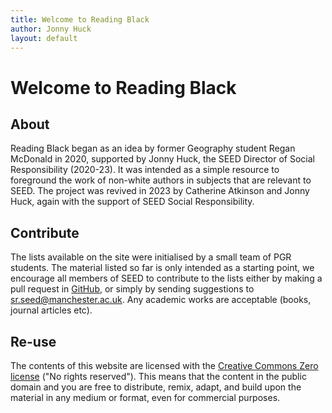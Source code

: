 ```yaml
---
title: Welcome to Reading Black
author: Jonny Huck
layout: default
---
```


# Welcome to Reading Black

## About

Reading Black began as an idea by former Geography student Regan McDonald in 2020, supported by Jonny Huck, the SEED Director of Social Responsibility (2020-23). It was intended as a simple resource to foreground the work of non-white authors in subjects that are relevant to SEED. The project was revived in 2023 by Catherine Atkinson and Jonny Huck, again with the support of SEED Social Responsibility. 

## Contribute

The lists available on the site were initialised by a small team of PGR students. The material listed so far is only intended as a starting point, we encourage all members of SEED to contribute to the lists either by making a pull request in [GitHub](https://github.com/SocialResponsibility/Reading.Black), or simply by sending suggestions to [sr.seed@manchester.ac.uk](mailto:sr.seed@manchester.ac.uk). Any academic works are acceptable (books, journal articles etc).

## Re-use
The contents of this website are licensed with the [Creative Commons Zero license](https://creativecommons.org/public-domain/cc0/) ("No rights reserved"). This means that the content in the public domain and you are free to distribute, remix, adapt, and build upon the material in any medium or format, even for commercial purposes. 
